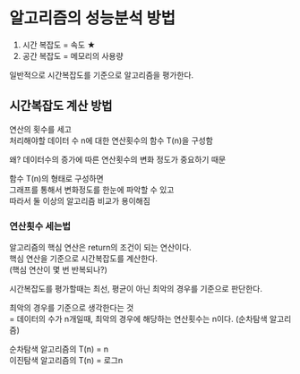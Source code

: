 # 알고리즘의 성능분석 방법

1. 시간 복잡도 = 속도 ★
2. 공간 복잡도 = 메모리의 사용량

일반적으로 시간복잡도를 기준으로 알고리즘을 평가한다.

## 시간복잡도 계산 방법

연산의 횟수를 세고  
처리해야할 데이터 수 n에 대한 연산횟수의 함수 T(n)을 구성함

왜? 데이터수의 증가에 따른 연산횟수의 변화 정도가 중요하기 때문

함수 T(n)의 형태로 구성하면  
그래프를 통해서 변화정도를 한눈에 파악할 수 있고  
따라서 둘 이상의 알고리즘 비교가 용이해짐

### 연산횟수 세는법
알고리즘의 핵심 연산은 return의 조건이 되는 연산이다.    
핵심 연산을 기준으로 시간복잡도를 계산한다.    
(핵심 연산이 몇 번 반복되나?)

시간복잡도를 평가할때는 최선, 평균이 아닌 최악의 경우를 기준으로 판단한다.  

최악의 경우를 기준으로 생각한다는 것  
= 데이터의 수가 n개일때, 최악의 경우에 해당하는 연산횟수는 n이다. (순차탐색 알고리즘)  

순차탐색 알고리즘의 T(n) = n   
이진탐색 알고리즘의 T(n) = 로그n
